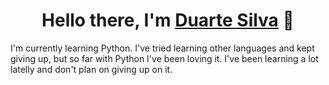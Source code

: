 <h1 align="center">Hello there, I'm <u>Duarte Silva</u> 👋</h1>

<p>I'm currently learning Python. I've tried learning other languages and kept giving up, but so far with Python I've been loving it. I've been learning a lot latelly and don't plan on giving up on it.</p>
